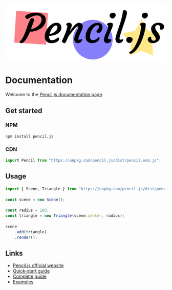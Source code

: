 ![Pencil.js logo](./media/animated-logo.gif)

# Documentation

Welcome to the [Pencil.js documentation page](https://pencil-js-docs.vercel.app/).


## Get started

### NPM

```
npm install pencil.js
```


### CDN

```js
import Pencil from "https://unpkg.com/pencil.js/dist/pencil.esm.js";
```

## Usage

```js
import { Scene, Triangle } from "https://unpkg.com/pencil.js/dist/pencil.esm.js";

const scene = new Scene();

const radius = 200;
const triangle = new Triangle(scene.center, radius);

scene
    .add(triangle)
    .render();
```


## Links

 - [Pencil.js official website](https://pencil.js.org/)
 - [Quick-start guide](https://pencil.js.org/quick-start/)
 - [Complete guide](https://pencil.js.org/guide/)
 - [Examples](https://codepen.io/collection/XqzkNQ/)
